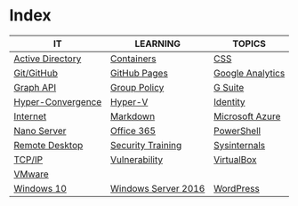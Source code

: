 # Index

|IT|LEARNING|TOPICS|
|---|---|---|
|[Active Directory](ms-windows#active-directory)|[Containers](coding)|[CSS](web-pages)|
|[Git/GitHub](coding)|[GitHub Pages](web-pages)|[Google Analytics](web-pages)|
|[Graph API](coding#ms-graph-api)|[Group Policy](ms-windows#group-policy)|[G Suite](cloud#g-suite)|
|[Hyper-Convergence](infrastructure)|[Hyper-V](ms-windows)|[Identity](security)|
|[Internet](cloud)|[Markdown](web-pages)|[Microsoft Azure](cloud)|
|[Nano Server](ms-windows#nano-server)|[Office 365](cloud#office-365)|[PowerShell](coding)|
|[Remote Desktop](ms-windows#remote-desktop)|[Security Training](security)|[Sysinternals](ms-windows)|
|[TCP/IP](networking)|[Vulnerability](security)|[VirtualBox](linux)|
|[VMware](infrastructure#VMware)|||
|[Windows 10](ms-windows)|[Windows Server 2016](ms-windows#windows-server-2016)|[WordPress](web-pages#wordpress)|
